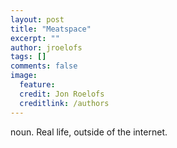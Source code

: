 ```yaml
---
layout: post
title: "Meatspace"
excerpt: ""
author: jroelofs
tags: []
comments: false
image:
  feature:
  credit: Jon Roelofs
  creditlink: /authors
---
```


noun. Real life, outside of the internet.
